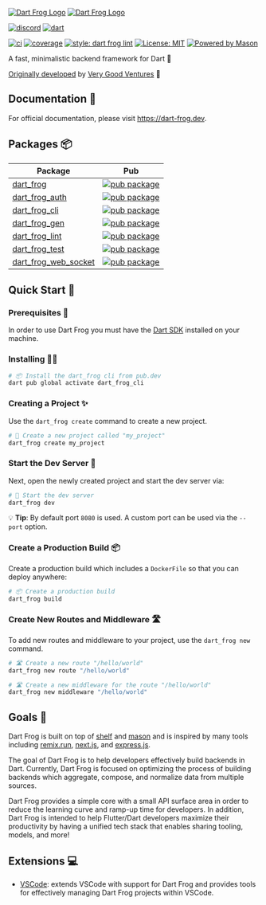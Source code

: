 [![Dart Frog Logo][logo_white]][dart_frog_link_dark]
[![Dart Frog Logo][logo_black]][dart_frog_link_light]

[![discord][discord_badge]][discord_link]
[![dart][dart_badge]][dart_link]

[![ci][ci_badge]][ci_link]
[![coverage][coverage_badge]][ci_link]
[![style: dart frog lint][dart_frog_lint_badge]][dart_frog_lint_link]
[![License: MIT][license_badge]][license_link]
[![Powered by Mason](https://img.shields.io/endpoint?url=https%3A%2F%2Ftinyurl.com%2Fmason-badge)](https://github.com/felangel/mason)

A fast, minimalistic backend framework for Dart 🎯

[Originally developed][credits_link] by [Very Good Ventures][very_good_ventures_link] 🦄

## Documentation 📝

For official documentation, please visit https://dart-frog.dev.

## Packages 📦

| Package                                                                                                    | Pub                                                                                                                    |
| ---------------------------------------------------------------------------------------------------------- | ---------------------------------------------------------------------------------------------------------------------- |
| [dart_frog](https://github.com/dart-frog-dev/dart_frog/tree/main/packages/dart_frog)                       | [![pub package](https://img.shields.io/pub/v/dart_frog.svg)](https://pub.dev/packages/dart_frog)                       |
| [dart_frog_auth](https://github.com/dart-frog-dev/dart_frog/tree/main/packages/dart_frog_auth)             | [![pub package](https://img.shields.io/pub/v/dart_frog_auth.svg)](https://pub.dev/packages/dart_frog_auth)             |
| [dart_frog_cli](https://github.com/dart-frog-dev/dart_frog/tree/main/packages/dart_frog_cli)               | [![pub package](https://img.shields.io/pub/v/dart_frog_cli.svg)](https://pub.dev/packages/dart_frog_cli)               |
| [dart_frog_gen](https://github.com/dart-frog-dev/dart_frog/tree/main/packages/dart_frog_gen)               | [![pub package](https://img.shields.io/pub/v/dart_frog_gen.svg)](https://pub.dev/packages/dart_frog_gen)               |
| [dart_frog_lint](https://github.com/dart-frog-dev/dart_frog/tree/main/packages/dart_frog_lint)             | [![pub package](https://img.shields.io/pub/v/dart_frog_lint.svg)](https://pub.dev/packages/dart_frog_lint)             |
| [dart_frog_test](https://github.com/dart-frog-dev/dart_frog/tree/main/packages/dart_frog_test)             | [![pub package](https://img.shields.io/pub/v/dart_frog_test.svg)](https://pub.dev/packages/dart_frog_test)             |
| [dart_frog_web_socket](https://github.com/dart-frog-dev/dart_frog/tree/main/packages/dart_frog_web_socket) | [![pub package](https://img.shields.io/pub/v/dart_frog_web_socket.svg)](https://pub.dev/packages/dart_frog_web_socket) |

## Quick Start 🚀

### Prerequisites 📝

In order to use Dart Frog you must have the [Dart SDK][dart_installation_link] installed on your machine.

### Installing 🧑‍💻

```sh
# 📦 Install the dart_frog cli from pub.dev
dart pub global activate dart_frog_cli
```

### Creating a Project ✨

Use the `dart_frog create` command to create a new project.

```sh
# 🚀 Create a new project called "my_project"
dart_frog create my_project
```

### Start the Dev Server 🏁

Next, open the newly created project and start the dev server via:

```sh
# 🏁 Start the dev server
dart_frog dev
```

💡 **Tip**: By default port `8080` is used. A custom port can be used via the `--port` option.

### Create a Production Build 📦

Create a production build which includes a `DockerFile` so that you can deploy anywhere:

```sh
# 📦 Create a production build
dart_frog build
```

### Create New Routes and Middleware 🛣️

To add new routes and middleware to your project, use the `dart_frog new` command.

```sh
# 🛣️ Create a new route "/hello/world"
dart_frog new route "/hello/world"

# 🛣️ Create a new middleware for the route "/hello/world"
dart_frog new middleware "/hello/world"
```

## Goals 🎯

Dart Frog is built on top of [shelf](https://pub.dev/packages/shelf) and [mason](https://pub.dev/packages/mason) and is inspired by many tools including [remix.run](https://remix.run), [next.js](https://nextjs.org), and [express.js](https://expressjs.com).

The goal of Dart Frog is to help developers effectively build backends in Dart. Currently, Dart Frog is focused on optimizing the process of building backends which aggregate, compose, and normalize data from multiple sources.

Dart Frog provides a simple core with a small API surface area in order to reduce the learning curve and ramp-up time for developers. In addition, Dart Frog is intended to help Flutter/Dart developers maximize their productivity by having a unified tech stack that enables sharing tooling, models, and more!

## Extensions 💻

- [VSCode](https://marketplace.visualstudio.com/items?itemName=DartFrog.dart-frog-dev): extends VSCode with support for Dart Frog and provides tools for effectively managing Dart Frog projects within VSCode.

[ci_badge]: https://github.com/dart-frog-dev/dart_frog/actions/workflows/main.yaml/badge.svg
[ci_link]: https://github.com/dart-frog-dev/dart_frog/actions/workflows/main.yaml
[credits_link]: https://github.com/dart-frog-dev/dart_frog/blob/main/CREDITS.md#acknowledgments
[coverage_badge]: https://raw.githubusercontent.com/dart-frog-dev/dart_frog/main/packages/dart_frog/coverage_badge.svg
[dart_badge]: https://img.shields.io/badge/Dart-%230175C2.svg?style=for-the-badge&logo=dart&logoColor=5BB4F0&color=1E2833
[dart_link]: https://dart.dev
[dart_frog_link_dark]: https://github.com/dart-frog-dev/dart_frog#gh-dark-mode-only
[dart_frog_link_light]: https://github.com/dart-frog-dev/dart_frog#gh-light-mode-only
[dart_frog_lint_badge]: https://img.shields.io/badge/style-dart_frog_lint-1DF9D2.svg
[dart_frog_lint_link]: https://pub.dev/packages/dart_frog_lint
[dart_installation_link]: https://dart.dev/get-dart
[discord_badge]: https://img.shields.io/discord/1394707782271238184?style=for-the-badge&logo=discord&color=1C2A2E&logoColor=1DF9D2
[discord_link]: https://dart-frog.dev/discord
[license_badge]: https://img.shields.io/badge/license-MIT-blue.svg
[license_link]: https://opensource.org/licenses/MIT
[logo_black]: https://raw.githubusercontent.com/dart-frog-dev/dart_frog/main/assets/dart_frog_logo_black.png#gh-light-mode-only
[logo_white]: https://raw.githubusercontent.com/dart-frog-dev/dart_frog/main/assets/dart_frog_logo_white.png#gh-dark-mode-only
[very_good_ventures_link]: https://verygood.ventures
